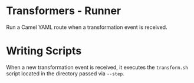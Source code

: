 # Transformers - Runner

Run a Camel YAML route when a transformation event is received.

# Writing Scripts

When a new transformation event is received, it executes the `transform.sh` script located in the directory passed via `--step`.

